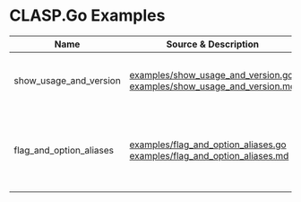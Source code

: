 # CLASP.Go Examples

|Name|Source & Description|Summary|
|---|---|---|
|show_usage_and_version|[examples/show_usage_and_version.go](/examples/show_usage_and_version.go)<br/>[examples/show_usage_and_version.md](/examples/show_usage_and_version.md)|Simple example supporting ```--help``` and ```--version```|
|flag_and_option_aliases|[examples/flag_and_option_aliases.go](/examples/flag_and_option_aliases.go)<br/>[examples/flag_and_option_aliases.md](/examples/flag_and_option_aliases.md)|Example illustrating various kinds of *flag* and *option* aliases|

